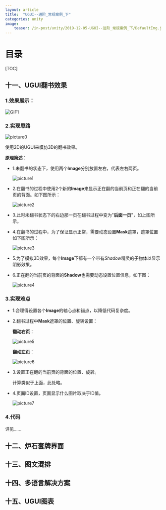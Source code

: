 ```yaml
---
layout: article
title:  "UGUI--进阶_常规案例_下"
categories: unity
image:
    teaser: /in-post/unity/2019-12-05-UGUI--进阶_常规案例_下/DefaultImg.jpg
---
```


# 目录

[TOC]

## 十一、UGUI翻书效果

### 1.效果展示：

![GIF1](https://huskytgame.github.io/images/in-post/unity/2019-12-05-UGUI--进阶_常规案例_下/UIBookFlipAnim.gif)

### 2.实现思路

![picture0](https://huskytgame.github.io/images/in-post/unity/2019-12-05-UGUI--进阶_常规案例_下/ScreenShot000.png)

使用2D的UGUI来模仿3D的翻书效果。

**原理简述**：

- 1.未翻书的状态下，使用两个**Image**分别放置左右，代表左右两页。

  ![picture1](https://huskytgame.github.io/images/in-post/unity/2019-12-05-UGUI--进阶_常规案例_下/ScreenShot001.png)

- 2.在翻书的过程中使用2个新的**Image**来显示正在翻的当前页和正在翻的当前页的背面。如下图所示：

  ![picture2](https://huskytgame.github.io/images/in-post/unity/2019-12-05-UGUI--进阶_常规案例_下/ScreenShot002.png)

- 3.此时未翻书状态下的右边那一页在翻书过程中变为"**后面一页**"，如上图所示。

- 4.在翻书的过程中，为了保证显示正常，需要动态设置**Mask**遮罩，遮罩位置如下图所示：

  ![picture3](https://huskytgame.github.io/images/in-post/unity/2019-12-05-UGUI--进阶_常规案例_下/ScreenShot003.png)

- 5.为了模拟3D效果，每个**Image**下都有一个带有*Shadow*精灵的子物体以显示阴影效果。

- 6.正在翻的当前页的背面的**Shadow**也需要动态设置位置信息，如下图：

  ![picture4](https://huskytgame.github.io/images/in-post/unity/2019-12-05-UGUI--进阶_常规案例_下/ScreenShot004.png)

### 3.实现难点

- 1.合理得设置各个**Image**的轴心点和锚点，以降低代码复杂度。

- 2.翻书过程中**Mask**遮罩的位置、旋转设置：

  **翻动右页**：

  ![picture5](https://huskytgame.github.io/images/in-post/unity/2019-12-05-UGUI--进阶_常规案例_下/ScreenShot005.png)

  **翻动左页**：

  ![picture6](https://huskytgame.github.io/images/in-post/unity/2019-12-05-UGUI--进阶_常规案例_下/ScreenShot006.png)

- 3.设置正在翻的当前页的背面的位置、旋转。

  计算类似于上面，此处略。

- 4.页面ID设置，页面显示什么图片取决于ID值。

  ![picture7](https://huskytgame.github.io/images/in-post/unity/2019-12-05-UGUI--进阶_常规案例_下/ScreenShot007.png)

### 4.代码

详见......

## 十二、炉石套牌界面

## 十三、图文混排

## 十四、多语言解决方案

## 十五、UGUI图表







